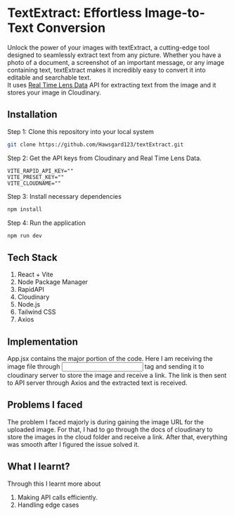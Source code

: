 # TextExtract: Effortless Image-to-Text Conversion

Unlock the power of your images with textExtract, a cutting-edge tool designed to seamlessly extract text from any picture. Whether you have a photo of a document, a screenshot of an important message, or any image containing text, textExtract makes it incredibly easy to convert it into editable and searchable text. \
It uses [Real Time Lens Data](https://rapidapi.com/letscrape-6bRBa3QguO5/api/real-time-lens-data) API for extracting text from the image and it stores your image in Cloudinary.

## Installation

Step 1: Clone this repository into your local system
```bash
git clone https://github.com/Hawsgard123/textExtract.git
```
Step 2: Get the API keys from Cloudinary and Real Time Lens Data.
```env
VITE_RAPID_API_KEY=""
VITE_PRESET_KEY=""
VITE_CLOUDNAME=""
```

Step 3: Install necessary dependencies
```bash
npm install
```

Step 4: Run the application
```bash
npm run dev
```

## Tech Stack

1. React + Vite
2. Node Package Manager
3. RapidAPI
4. Cloudinary
5. Node.js
6. Tailwind CSS
7. Axios

## Implementation

App.jsx contains the major portion of the code. Here I am receiving the image file through <input/> tag and sending it to cloudinary server to store the image and receive a link. The link is then sent to API server through Axios and the extracted text is received.

## Problems I faced

The problem I faced majorly is during gaining the image URL for the uploaded image. For that, I had to go through the docs of cloudinary to store the images in the cloud folder and receive a link. After that, everything was smooth after I figured the issue solved it.

## What I learnt? 

Through this I learnt more about
1. Making API calls efficiently.
2. Handling edge cases
